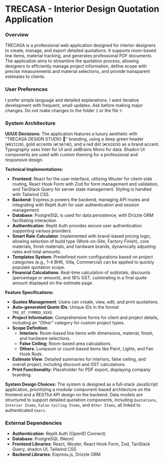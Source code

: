 # TRECASA - Interior Design Quotation Application

### Overview
TRECASA is a professional web application designed for interior designers to create, manage, and export detailed quotations. It supports room-based line items, material tracking, and generates professional PDF documents. The application aims to streamline the quotation process, allowing designers to efficiently manage project information, define scope with precise measurements and material selections, and provide transparent estimates to clients.

### User Preferences
I prefer simple language and detailed explanations. I want iterative development with frequent, small updates. Ask before making major changes. Do not make changes to the folder `Z` or the file `Y`.

### System Architecture

**UI/UX Decisions:**
The application features a luxury aesthetic with "TRECASA DESIGN STUDIO 🔴" branding, using a deep green header (`#013220`), gold accents (`#C9A74E`), and a red dot (`#C62828`) as a brand accent. Typography uses Inter for UI and JetBrains Mono for data. Shadcn UI components are used with custom theming for a professional and responsive design.

**Technical Implementations:**
-   **Frontend**: React for the user interface, utilizing Wouter for client-side routing, React Hook Form with Zod for form management and validation, and TanStack Query for server state management. Styling is handled with Tailwind CSS.
-   **Backend**: Express.js powers the backend, managing API routes and integrating with Replit Auth for user authentication and session management.
-   **Database**: PostgreSQL is used for data persistence, with Drizzle ORM facilitating interaction.
-   **Authentication**: Replit Auth provides secure user authentication supporting various providers.
-   **Smart Rate Calculator**: Implemented with brand-based pricing logic, allowing selection of build type (Work-on-Site, Factory Finish), core materials, finish materials, and hardware brands, dynamically adjusting rates and total amounts.
-   **Templates System**: Predefined room configurations based on project categories (e.g., 1-4 BHK, Villa, Commercial) can be applied to quickly populate quotation scope.
-   **Financial Calculations**: Real-time calculation of subtotals, discounts (percentage or amount), and 18% GST, culminating in a final quote amount displayed on the estimate page.

**Feature Specifications:**
-   **Quotes Management**: Users can create, view, edit, and print quotations.
-   **Auto-generated Quote IDs**: Unique IDs in the format `TRE_QT_YYMMDD_XXXX`.
-   **Project Information**: Comprehensive forms for client and project details, including an "Other" category for custom project types.
-   **Scope Definition**:
    -   **Interiors**: Room-based line items with dimensions, material, finish, and hardware selections.
    -   **False Ceiling**: Room-based area calculations.
    -   **Others**: Lumpsum or count-based items like Paint, Lights, and Fan Hook Rods.
-   **Estimate View**: Detailed summaries for interiors, false ceiling, and overall project, including discount and GST calculations.
-   **Print Functionality**: Placeholder for PDF export, displaying company branding.

**System Design Choices:**
The system is designed as a full-stack JavaScript application, prioritizing a modular component-based architecture on the frontend and a RESTful API design on the backend. Data models are structured to support detailed quotation components, including `Quotations`, `Interior Items`, `False Ceiling Items`, and `Other Items`, all linked to authenticated `Users`.

### External Dependencies
-   **Authentication**: Replit Auth (OpenID Connect)
-   **Database**: PostgreSQL (Neon)
-   **Frontend Libraries**: React, Wouter, React Hook Form, Zod, TanStack Query, shadcn UI, Tailwind CSS
-   **Backend Libraries**: Express.js, Drizzle ORM